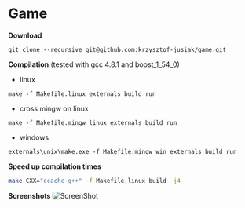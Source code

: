 # Game

**Download**
```
git clone --recursive git@github.com:krzysztof-jusiak/game.git
```

**Compilation** (tested with gcc 4.8.1 and boost_1_54_0)
 + linux
```
make -f Makefile.linux externals build run
```

 + cross mingw on linux
```
make -f Makefile.mingw_linux externals build run
```

 + windows
```
externals\unix\make.exe -f Makefile.mingw_win externals build run
```

**Speed up compilation times**
```sh
make CXX="ccache g++" -f Makefile.linux build -j4
```

**Screenshots**
![ScreenShot](https://raw.github.com/krzysztof-jusiak/game/gh-pages/screenshots/board.png)

